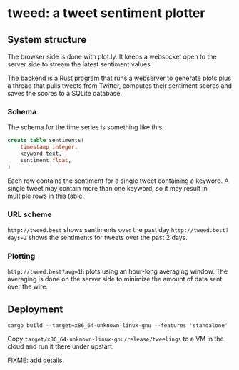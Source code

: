 # tweed: a tweet sentiment plotter

## System structure

The browser side is done with plot.ly. It keeps a websocket open to the server
side to stream the latest sentiment values.

The backend is a Rust program that runs a webserver to generate plots plus a thread that pulls
tweets from Twitter, computes their sentiment scores and saves the scores to a SQLite database.

### Schema

The schema for the time series is something like this:

```sql
create table sentiments(
	timestamp integer,
	keyword text,
	sentiment float,
)
```

Each row contains the sentiment for a single tweet containing a keyword.
A single tweet may contain more than one keyword, so it may result in
multiple rows in this table.

### URL scheme

`http://tweed.best` shows sentiments over the past day
`http://tweed.best?days=2` shows the sentiments for tweets over the past 2 days.

### Plotting

`http://tweed.best?avg=1h` plots using an hour-long averaging window. The averaging is done on the server side to
minimize the amount of data sent over the wire.

## Deployment

```
cargo build --target=x86_64-unknown-linux-gnu --features 'standalone'
```
Copy `target/x86_64-unknown-linux-gnu/release/tweelings` to a VM in the cloud and run it there under upstart.

FIXME: add details.

